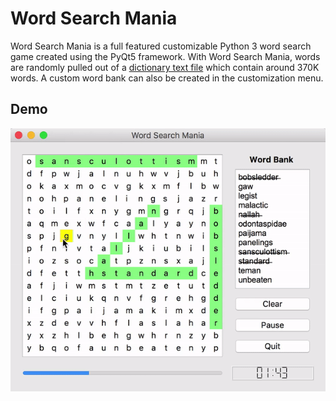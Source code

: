 # Word Search Mania
Word Search Mania is a full featured customizable Python 3 word search game created using the PyQt5 framework. With Word Search Mania, words are randomly pulled out of a [dictionary text file](https://github.com/grantjenks/free-python-games) which contain around 370K words. A custom word bank can also be created in the customization menu. 

## Demo
![Demo for word seach mania.](demo-images/word-search-mania-demo.gif)
